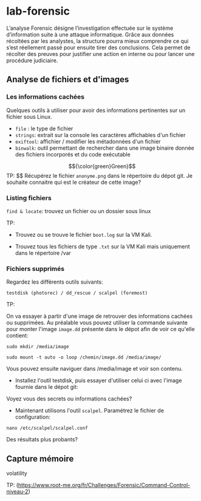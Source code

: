 # lab-forensic

L’analyse Forensic désigne l’investigation effectuée sur le système d’information suite à une attaque informatique. Grâce aux données récoltées par les analystes, la structure pourra mieux comprendre ce qui s’est réellement passé pour ensuite tirer des conclusions. Cela permet de récolter des preuves pour justifier une action en interne ou pour lancer une procédure judiciaire.

## Analyse de fichiers et d'images

### Les informations cachées

Quelques outils à utiliser pour avoir des informations pertinentes sur un fichier sous Linux.

* `file` : le type de fichier
* `strings`: extrait sur la console les caractères affichables d'un fichier
* `exiftool`: affichier / modifier les métadonnées d'un fichier
* `binwalk`: outil permettant de rechercher dans une image binaire donnée des fichiers incorporés et du code exécutable

$${\color{green}Green}$$ TP: $$
Récupérez le fichier `anonyme.png` dans le répertoire du dépot git. Je souhaite connaitre qui est le créateur de cette image?

### Listing fichiers

`find & locate`: trouvez un fichier ou un dossier sous linux

TP:
* Trouvez ou se trouve le fichier `boot.log` sur la VM Kali.

* Trouvez tous les fichiers de type `.txt` sur la VM Kali mais uniquement dans le répertoire /var

### Fichiers supprimés

Regardez les différents outils suivants:

```
testdisk (photorec) / dd_rescue / scalpel (foremost)
```

TP: 

On va essayer à partir d'une image de retrouver des informations cachées ou supprimées.
Au préalable vous pouvez utiliser la commande suivante pour monter l'image `image.dd` présente dans le dépot afin de voir ce qu'elle contient:

```
sudo mkdir /media/image
```

```
sudo mount -t auto -o loop /chemin/image.dd /media/image/
```

Vous pouvez ensuite naviguer dans /media/image et voir son contenu.

* Installez l'outil testdisk, puis essayer d'utiliser celui ci avec l'image fournie dans le dépot git:

Voyez vous des secrets ou informations cachées?
  
* Maintenant utilisons l'outil `scalpel`. Paramétrez le fichier de configuration:

```
nano /etc/scalpel/scalpel.conf
```

Des résultats plus probants?


## Capture mémoire

volatility

TP: (https://www.root-me.org/fr/Challenges/Forensic/Command-Control-niveau-2)






